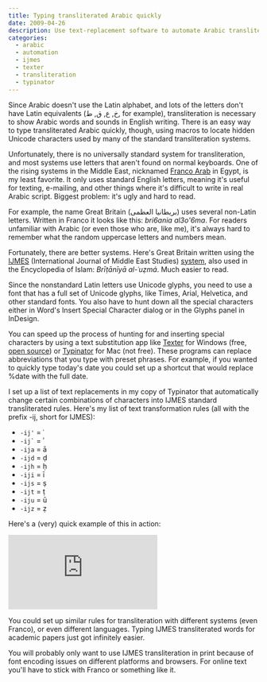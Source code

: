 ```yaml
---
title: Typing transliterated Arabic quickly
date: 2009-04-26
description: Use text-replacement software to automate Arabic transliteration.
categories: 
  - arabic
  - automation
  - ijmes
  - texter
  - transliteration
  - typinator
---
```



Since Arabic doesn't use the Latin alphabet, and lots of the letters don't have Latin equivalents (خ, ع, ق, ط, for example), transliteration is necessary to show Arabic words and sounds in English writing. There is an easy way to type transliterated Arabic quickly, though, using macros to locate hidden Unicode characters used by many of the standard transliteration systems.

Unfortunately, there is no universally standard system for transliteration, and most systems use letters that aren't found on normal keyboards. One of the rising systems in the Middle East, nicknamed [Franco Arab](http://en.wikipedia.org/wiki/Arabic_Chat_Alphabet) in Egypt, is my least favorite. It only uses standard English letters, meaning it's useful for texting, e-mailing, and other things where it's difficult to write in real Arabic script. Biggest problem: it's ugly and hard to read.

For example, the name Great Britain (بريطانيا العظمى) uses several non-Latin letters. Written in Franco it looks like this: *bri6ania al3o'6ma*. For readers unfamiliar with Arabic (or even those who are, like me), it's always hard to remember what the random uppercase letters and numbers mean.

Fortunately, there are better systems. Here's Great Britain written using the [IJMES](https://www.cambridge.org/core/journals/international-journal-of-middle-east-studies/information/author-resources/ijmes-translation-and-transliteration-guide) (International Journal of Middle East Studies) [system](https://www.cambridge.org/core/services/aop-file-manager/file/57d83390f6ea5a022234b400/TransChart.pdf), also used in the Encyclopedia of Islam: *Brīṭānīyā al-ʿuẓmá*. Much easier to read.

Since the nonstandard Latin letters use Unicode glyphs, you need to use a font that has a full set of Unicode glyphs, like Times, Arial, Helvetica, and other standard fonts. You also have to hunt down all the special characters either in Word's Insert Special Character dialog or in the Glyphs panel in InDesign.

You can speed up the process of hunting for and inserting special characters by using a text substitution app like [Texter](http://lifehacker.com/software/texter/lifehacker-code-texter-windows-238306.php) for Windows (free, [open source](http://github.com/adampash/texter/tree/master)) or [Typinator](http://www.ergonis.com/products/typinator/) for Mac (not free). These programs can replace abbreviations that you type with preset phrases. For example, if you wanted to quickly type today's date you could set up a shortcut that would replace %date with the full date.

I set up a list of text replacements in my copy of Typinator that automatically change certain combinations of characters into IJMES standard transliterated rules. Here's my list of text transformation rules (all with the prefix -ij, short for IJMES):

* `-ij'` = &#x2BF;
* <code>-ij\`</code> = &#x2BE;
* `-ija` = &#x101;
* `-ijd` = &#x1E0D;
* `-ijh` = &#x1E25;
* `-iji` = &#x12B;
* `-ijs` = &#x1E63;
* `-ijt` = &#x1E6D;
* `-iju` = &#x16B;
* `-ijz` = &#x1E93;

Here's a (very) quick example of this in action:

<div class="video-responsive">
<iframe class="videoplayer" src="https://player.vimeo.com/video/4337233" frameborder="0" allow="autoplay; fullscreen" allowfullscreen></iframe>
</div>

You could set up similar rules for transliteration with different systems (even Franco), or even different languages. Typing IJMES transliterated words for academic papers just got infinitely easier.

<div class="alert alert-warning">
You will probably only want to use IJMES transliteration in print because of font encoding issues on different platforms and browsers. For online text you'll have to stick with Franco or something like it.
</div>
